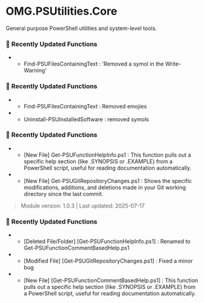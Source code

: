 # OMG.PSUtilities.Core

General purpose PowerShell utilities and system-level tools.


### 🚀 Recently Updated Functions
- - Find-PSUFilesContainingText : 'Removed a symol in the Write-Warning'

### 🚀 Recently Updated Functions
- - Find-PSUFilesContainingText : Removed emojies
- - Uninstall-PSUInstalledSoftware : removed symols

### 🚀 Recently Updated Functions
- - [New File] Get-PSUFunctionHelpInfo.ps1 : This function pulls out a specific help section (like .SYNOPSIS or .EXAMPLE) from a PowerShell script, useful for reading documentation automatically.
- - [New File] Get-PSUGitRepositoryChanges.ps1 : Shows the specific modifications, additions, and deletions made in your Git working directory since the last commit.

> Module version: 1.0.3 | Last updated: 2025-07-17
### 🚀 Recently Updated Functions
- - [Deleted File/Folder] [Get-PSUFunctionHelpInfo.ps1] : Renamed to Get-PSUFunctionCommentBasedHelp.ps1
- - [Modified File] [Get-PSUGitRepositoryChanges.ps1] : Fixed a minor bug
- - [New File] [Get-PSUFunctionCommentBasedHelp.ps1] : This function pulls out a specific help section (like .SYNOPSIS or .EXAMPLE) from a PowerShell script, useful for reading documentation automatically.
